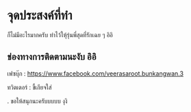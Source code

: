 # จุดประสงค์ที่ทำ
ก็ไม่มีอะไรมากครับ ทำไว้ใหุ้รุ่นพี่สุดที่รักเฉย ๆ อิอิ

## ช่องทางการติดตามนะงับ อิอิ
เฟซบุ๊ก : https://www.facebook.com/veerasaroot.bunkangwan.3

ทวิตเตอร์ : ขี้เกียจใส่

.
ขอให้สนุกนะครับบบบบ งุงิ
